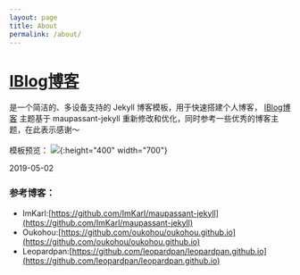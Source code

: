 ```yaml
---
layout: page
title: About
permalink: /about/
---
```


[IBlog博客](https://henucg.github.io/iblog/)
=================================

是一个简洁的、多设备支持的 Jekyll 博客模板，用于快速搭建个人博客，
[IBlog博客](https://henucg.github.io/iblog/) 主题基于 maupassant-jekyll
重新修改和优化，同时参考一些优秀的博客主题，在此表示感谢～  
<br>
模板预览：
![](https://camo.githubusercontent.com/74fd2ccea00a682742515ce1d3725283c3385721/687474703a2f2f6f6f6f2e306f302e6f6f6f2f323031352f31302f32342f353632623562653132313737652e6a7067){:height="400" width="700"}
<br>

2019-05-02

### 参考博客：
+ ImKarl:[https://github.com/ImKarl/maupassant-jekyll](https://github.com/ImKarl/maupassant-jekyll)
+ Oukohou:[https://github.com/oukohou/oukohou.github.io](https://github.com/oukohou/oukohou.github.io)
+ Leopardpan:[https://github.com/leopardpan/leopardpan.github.io](https://github.com/leopardpan/leopardpan.github.io)
